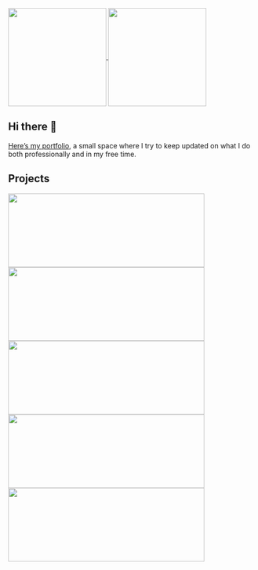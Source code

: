 <a href="https://github.com/MattiaPispisa">
  <img height=200 align="center" src="https://github-readme-stats.vercel.app/api?username=MattiaPispisa&show_icons=true&theme=transparent&rank_icon=github&line_height=24" />
</a>
<a href="https://github.com/MattiaPispisa">
  <img height=200 align="center" src="https://github-readme-stats.vercel.app/api/top-langs/?username=MattiaPispisa&theme=transparent&layout=compact&line_height=24&langs_count=8" />
</a>

## Hi there 👋

[Here’s my portfolio](http://mattiapispisa.it), a small space where I try to keep updated on what I do both professionally and in my free time.

## Projects
<a href="https://github.com/MattiaPispisa/file_uploader">
  <img height=150 width=400 align="center" src="https://github-readme-stats.vercel.app/api/pin/?username=MattiaPispisa&repo=file_uploader&theme=transparent" />
</a>
<a href="https://github.com/MattiaPispisa/en_logger">
  <img height=150 width=400 align="center" src="https://github-readme-stats.vercel.app/api/pin/?username=MattiaPispisa&repo=en_logger&theme=transparent" />
</a>
<a href="https://github.com/MattiaPispisa/data_migration">
  <img height=150 width=400 align="center" src="https://github-readme-stats.vercel.app/api/pin/?username=MattiaPispisa&repo=data_migration&theme=transparent" />
</a>
<a href="https://github.com/MattiaPispisa/posix_tz">
  <img height=150 width=400 align="center" src="https://github-readme-stats.vercel.app/api/pin/?username=MattiaPispisa&repo=posix_tz&theme=transparent" />
</a>
<a href="https://github.com/MattiaPispisa/good_enums">
  <img height=150 width=400 align="center" src="https://github-readme-stats.vercel.app/api/pin/?username=MattiaPispisa&repo=good_enums&theme=transparent" />
</a>
